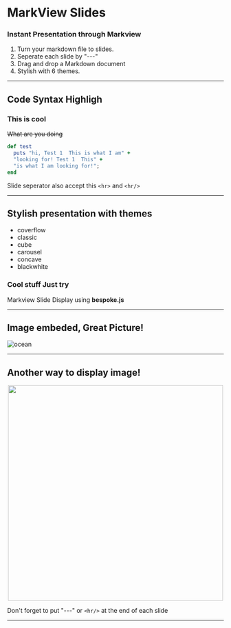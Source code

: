 
# MarkView Slides
### Instant Presentation through Markview
1. Turn your markdown file to slides.
1. Seperate each slide by "---" 
1. Drag and drop a Markdown document
1. Stylish with 6 themes.

---

## Code Syntax Highligh

<h3> This is cool</h3>

~~What are you doing~~  

```ruby
def test
  puts "hi, Test 1  This is what I am" + 
  "looking for! Test 1  This" + 
  "is what I am looking for!";
end
```  

Slide seperator also accept this `<hr>` and `<hr/>`
<hr>

## Stylish presentation with themes
  * coverflow
  * classic
  *	cube
  * carousel
  * concave 
  * blackwhite

### Cool stuff Just try
Markview Slide Display using **bespoke.js**

<hr/>

## Image embeded, Great Picture!
![ocean](http://upload.wikimedia.org/wikipedia/commons/e/e0/Clouds_over_the_Atlantic_Ocean.jpg)

---  

## Another way to display image! 

<p align="center">
<img src="http://upload.wikimedia.org/wikipedia/commons/e/e0/Clouds_over_the_Atlantic_Ocean.jpg", style="width: 500px;"/>
</p>

Don't forget to put "---" or `<hr/>` at the end of each slide

---